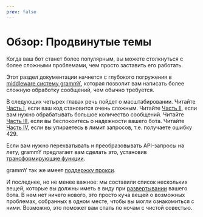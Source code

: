 ```yaml
---
prev: false
---
```


# Обзор: Продвинутые темы

Когда ваш бот станет более популярным, вы можете столкнуться с более сложными проблемами, чем просто заставить его работать.

Этот раздел документации начнется с глубокого погружения в [middleware систему grammY](./middleware), которая позволит вам написать более сложную обработку сообщений, чем обычно требуется.

В следующих четырех главах речь пойдет о масштабировании.
Читайте [Часть I](./structuring), если ваш код становится очень сложным.
Читайте [Часть II](./scaling), если вам нужно обрабатывать большое количество сообщений.
Читайте [Часть III](./reliability), если вы беспокоитесь о надежности вашего бота.
Читайте [Часть IV](./flood), если вы упираетесь в лимит запросов, т.е. получаете ошибку 429.

Если вам нужно перехватывать и преобразовывать API-запросы на лету, grammY предлагает вам сделать это, установив [трансформирующие функции](./transformers).

grammY так же имеет [поддержку прокси](./proxy).

И последнее, но не менее важное: мы составили список нескольких вещей, которые вы должны иметь в виду при [развертывании](./deployment) вашего бота.
В нем нет ничего нового, это просто куча вещей о возможных проблемах, собранных в одном месте, чтобы вы могли ознакомиться с ними.
Возможно, это поможет вам спать по ночам с чистой совестью.

